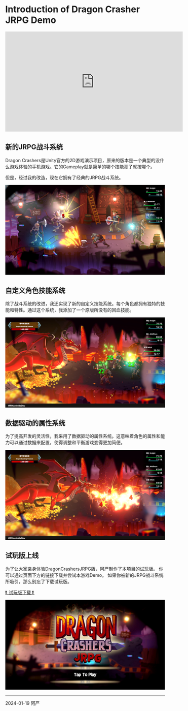 # Introduction of Dragon Crasher JRPG Demo

<iframe width="560" height="315" 
src="https://www.youtube.com/embed/DxM4bM3-O10?si=ReUdVcL8SBocIRDZ" 
title="YouTube video player" frameborder="0" allow="accelerometer; 
autoplay; clipboard-write; encrypted-media; gyroscope; picture-in-picture; 
web-share" referrerpolicy="strict-origin-when-cross-origin" allowfullscreen>
</iframe>

## 新的JRPG战斗系统

Dragon Crashers是Unity官方的2D游戏演示项目，原来的版本是一个典型的没什么游戏体验的手机游戏。它的Gameplay就是简单的哪个技能亮了就按哪个。

但是，经过我的改造，现在它拥有了经典的JRPG战斗系统。

![New JRPG Battle System](../../../images/dragon-crashers-jrpg/2.png)

## 自定义角色技能系统

除了战斗系统的改进，我还实现了新的自定义技能系统。每个角色都拥有独特的技能和特性。通过这个系统，我添加了一个原版所没有的回血技能。

![New JRPG Battle System](../../../images/dragon-crashers-jrpg/3.png)

## 数据驱动的属性系统

为了提高开发的灵活性，我采用了数据驱动的属性系统。这意味着角色的属性和能力可以通过数据来配置，使得调整和平衡游戏变得更加简便。

![New JRPG Battle System](../../../images/dragon-crashers-jrpg/4.png)

## 试玩版上线

为了让大家亲身体验DragonCrashersJRPG版，阿严制作了本项目的试玩版。
你可以通过页面下方的链接下载并尝试本游戏Demo。
如果你被新的JRPG战斗系统所吸引，那么别忘了下载试玩版。

[⏬ 试玩版下载 ⏬](https://github.com/RYanXuDev/RYanXuDev.github.io/raw/main/projects/unity/dragon-crashers-jrpg/RYanIndieDev-DragonCrashersJRPG_Windows_V0.2.zip)

![New JRPG Battle System](../../../images/dragon-crashers-jrpg/1.png)

----

2024-01-19 阿严
